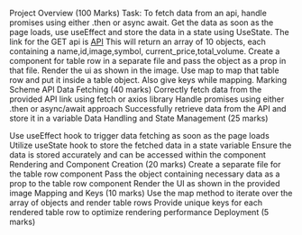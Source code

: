Project Overview (100 Marks)
Task:
To fetch data from an api, handle promises using either .then or async await.
Get the data as soon as the page loads, use useEffect and store the data in a state using UseState.
The link for the GET api is [API](https://api.coingecko.com/api/v3/coins/markets?vs_currency=usd&order=market_cap_desc&per_page=10&page=1&sparkline=false)
This will return an array of 10 objects, each containing a name,id,image,symbol, current_price,total_volume.
Create a component for table row in a separate file and pass the object as a prop in that file.
Render the ui as shown in the image. Use map to map that table row and put it inside a table object.
Also give keys while mapping.
Marking Scheme
API Data Fetching (40 marks)
Correctly fetch data from the provided API link using fetch or axios library
Handle promises using either .then or async/await approach
Successfully retrieve data from the API and store it in a variable
Data Handling and State Management (25 marks)

Use useEffect hook to trigger data fetching as soon as the page loads
Utilize useState hook to store the fetched data in a state variable
Ensure the data is stored accurately and can be accessed within the component
Rendering and Component Creation (20 marks)
Create a separate file for the table row component
Pass the object containing necessary data as a prop to the table row component
Render the UI as shown in the provided image
Mapping and Keys (10 marks)
Use the map method to iterate over the array of objects and render table rows
Provide unique keys for each rendered table row to optimize rendering performance
Deployment (5 marks)

